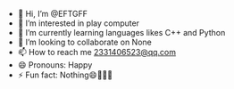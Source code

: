 - 👋 Hi, I’m @EFTGFF
- 👀 I’m interested in play computer
- 🌱 I’m currently learning languages likes C++ and Python
- 💞️ I’m looking to collaborate on None
- 📫 How to reach me 2331406523@qq.com
- 😄 Pronouns: Happy
- ⚡ Fun fact: Nothing😄👋👀✨

<!---
EFTGFF/EFTGFF is a ✨ special ✨ repository because its `README.md` (this file) appears on your GitHub profile.
You can click the Preview link to take a look at your changes.
--->
